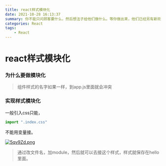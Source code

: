 ```yaml
---
title: react样式模块化
date: 2021-10-28 16:13:37
summary: 你不能只问顾客要什么，然后想法子给他们做什么。等你做出来，他们已经另有新欢了。
categories: React
tags:
	- React
---
```


# react样式模块化

### 为什么要做模块化

> 组件样式的名字如果一样，到app.js里面就会冲突

### 实现样式模块化

一般引入css只能，

```js
import ".index.css"
```

不能用变量接。

[![5qv9Zd.png](https://z3.ax1x.com/2021/10/28/5qv9Zd.png)](https://imgtu.com/i/5qv9Zd)

> 通过改文件名，加module，然后就可以去接这个样式，样式就保存在hello里面。

